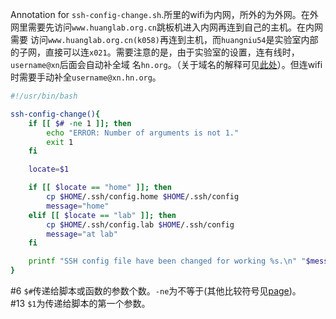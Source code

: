 Annotation for `ssh-config-change.sh`.所里的wifi为内网，所外的为外网。在外网里需要先访问`www.huanglab.org.cn`跳板机进入内网再连到自己的主机。在内网需要
访问`www.huanglab.org.cn(k058)`再连到主机，而`huangniu54`是实验室内部的子网，直接可以连`x021`。需要注意的是，由于实验室的设置，连有线时，`username@xn`后面会自动补全域
名`hn.org`。（关于域名的解释可见[此处](https://news.west.cn/60534.html)）。但连wifi时需要手动补全`username@xn.hn.org`。
```bash
#!/usr/bin/bash

ssh-config-change(){
    if [[ $# -ne 1 ]]; then
        echo "ERROR: Number of arguments is not 1."
        exit 1
    fi

    locate=$1

    if [[ $locate == "home" ]]; then
        cp $HOME/.ssh/config.home $HOME/.ssh/config
        message="home"
    elif [[ $locate == "lab" ]]; then
        cp $HOME/.ssh/config.lab $HOME/.ssh/config
        message="at lab"
    fi

    printf "SSH config file have been changed for working %s.\n" "$message"
}
```

#6 `$#`传递给脚本或函数的参数个数。`-ne`为不等于(其他比较符号见[page](https://blog.csdn.net/qiuyoungster/article/details/46999559))。  
#13 `$1`为传递给脚本的第一个参数。  

